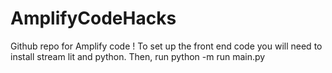 # AmplifyCodeHacks
Github repo for Amplify code !
To set up the front end code you will need to install stream lit and python.
Then, run python -m run main.py
